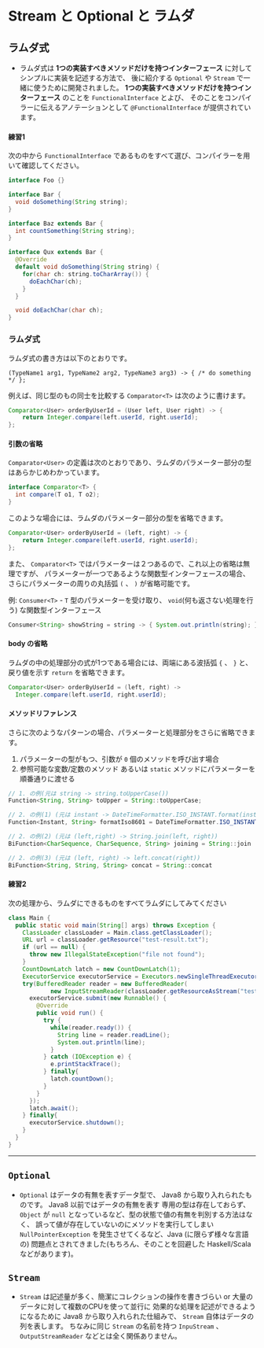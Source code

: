 Stream と Optional と ラムダ
===

ラムダ式
---

* ラムダ式は **1つの実装すべきメソッドだけを持つインターフェース** に対してシンプルに実装を記述する方法で、
後に紹介する `Optional` や `Stream` で一緒に使うために開発されました。
**1つの実装すべきメソッドだけを持つインターフェース** のことを `FunctionalInterface` とよび、
そのことをコンパイラーに伝えるアノテーションとして `@FunctionalInterface` が提供されています。

#### 練習1

次の中から `FunctionalInterface` であるものをすべて選び、コンパイラーを用いて確認してください。

```java
interface Foo {}

interface Bar {
  void doSomething(String string);
}

interface Baz extends Bar {
  int countSomething(String string);
}

interface Qux extends Bar {
  @Override
  default void doSomething(String string) {
    for(char ch: string.toCharArray()) {
      doEachChar(ch);
    }
  }

  void doEachChar(char ch);
}
```

### ラムダ式

ラムダ式の書き方は以下のとおりです。

```
(TypeName1 arg1, TypeName2 arg2, TypeName3 arg3) -> { /* do something */ };
```

例えば、同じ型のもの同士を比較する `Comparator<T>` は次のように書けます。

```java
Comparator<User> orderByUserId = (User left, User right) -> {
    return Integer.compare(left.userId, right.userId);
};
```

#### 引数の省略

`Comparator<User>` の定義は次のとおりであり、ラムダのパラメーター部分の型はあらかじめわかっています。

```java
interface Comparator<T> {
  int compare(T o1, T o2);
}
```

このような場合には、ラムダのパラメーター部分の型を省略できます。

```java
Comparator<User> orderByUserId = (left, right) -> {
    return Integer.compare(left.userId, right.userId);
};
```

また、 `Comparator<T>` ではパラメーターは２つあるので、これ以上の省略は無理ですが、
パラメーターが一つであるような関数型インターフェースの場合、さらにパラメーターの周りの丸括弧 `(` 、 `)` 
が省略可能です。

例: `Consumer<T>` - `T` 型のパラメーターを受け取り、 `void`(何も返さない処理を行う) な関数型インターフェース

```java
Consumer<String> showString = string -> { System.out.println(string); };
```

#### body の省略

ラムダの中の処理部分の式が1つである場合には、両端にある波括弧 `{` 、 `}` と、
戻り値を示す `return` を省略できます。

```java
Comparator<User> orderByUserId = (left, right) ->
  Integer.compare(left.userId, right.userId);
```

#### メソッドリファレンス

さらに次のようなパターンの場合、パラメーターと処理部分をさらに省略できます。

1. パラメーターの型がもつ、引数が `0` 個のメソッドを呼び出す場合
1. 参照可能な変数/定数のメソッド あるいは `static` メソッドにパラメーターを順番通りに渡せる

```java
// 1. の例(元は string -> string.toUpperCase())
Function<String, String> toUpper = String::toUpperCase;

// 2. の例(1) (元は instant -> DateTimeFormatter.ISO_INSTANT.format(instant))
Function<Instant, String> formatIso8601 = DateTimeFormatter.ISO_INSTANT::format;

// 2. の例(2) (元は (left,right) -> String.join(left, right))
BiFunction<CharSequence, CharSequence, String> joining = String::join

// 2. の例(3) (元は (left, right) -> left.concat(right))
BiFunction<String, String, String> concat = String::concat
```

#### 練習2

次の処理から、ラムダにできるものをすべてラムダにしてみてください

```java
class Main {
  public static void main(String[] args) throws Exception {
    ClassLoader classLoader = Main.class.getClassLoader();
    URL url = classLoader.getResource("test-result.txt");
    if (url == null) {
      throw new IllegalStateException("file not found");
    }
    CountDownLatch latch = new CountDownLatch(1);
    ExecutorService executorService = Executors.newSingleThreadExecutor();
    try(BufferedReader reader = new BufferedReader(
            new InputStreamReader(classLoader.getResourceAsStream("test-result.txt")))) {
      executorService.submit(new Runnable() {
        @Override
        public void run() {
          try {
            while(reader.ready()) {
              String line = reader.readLine();
              System.out.println(line);
            }
          } catch (IOException e) {
            e.printStackTrace();
          } finally{
            latch.countDown();
          }
        }
      });
      latch.await();
    } finally{
      executorService.shutdown();
    }
  }
}
```

---

`Optional`
---

* `Optional` はデータの有無を表すデータ型で、 Java8 から取り入れられたものです。 Java8 以前ではデータの有無を表す
専用の型は存在しておらず、 `Object` が `null` となっているなど、型の状態で値の有無を判別する方法はなく、
誤って値が存在していないのにメソッドを実行してしまい `NullPointerException` を発生させてくるなど、Java (に限らず様々な言語の)
問題点とされてきました(もちろん、そのことを回避した Haskell/Scala などがあります)。


`Stream`
---

* `Stream` は記述量が多く、簡潔にコレクションの操作を書きづらい or 大量のデータに対して複数のCPUを使って並行に
効果的な処理を記述ができるようになるために Java8 から取り入れられた仕組みで、 `Stream` 自体はデータの列を表します。
ちなみに同じ `Stream` の名前を持つ `InpuStream` 、 `OutputStreamReader` などとは全く関係ありません。
